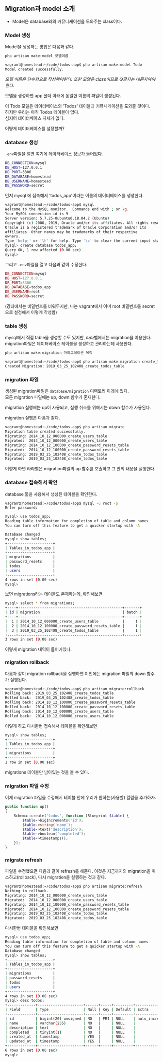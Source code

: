 
## Migration과 model 소개  

- Model은 database와의 커뮤니케이션을 도와주는 class이다.  

### Model 생성

Model을 생성하는 방법은 다음과 같다.  

```bash  
php artisan make:model 모델이름  

vagrant@homestead:~/code/todos-app$ php artisan make:model Todo
Model created successfully.  
```
*모델 이름은 단수형으로 작성해야한다. 또한 모델은 class이므로 첫글자는 대문자여야 한다.*

모델을 생성하면 app 폴더 아래에 동일한 이름의 파일이 생성된다.  

이 Todo 모델은 데이터베이스의 'Todos' 테이블과 커뮤니케이션을 도와줄 것이다.  
하지만 우리는 아직 Todos 테이블이 없다.  
심지어 데이터베이스 자체가 없다.  

어떻게 데이터베이스를 설정할까?  

### database 생성  

``.env``파일을 열면 여기에 데이터베이스 정보가 들어있다.  

```bash
DB_CONNECTION=mysql
DB_HOST=127.0.0.1
DB_PORT=3306
DB_DATABASE=homestead
DB_USERNAME=homestead
DB_PASSWORD=secret    
```
먼저 mysql 에 접속해서 'todos_app'이라는 이름의 데이터베이스를 생성한다.  

```bash
vagrant@homestead:~/code/todos-app$ mysql
Welcome to the MySQL monitor.  Commands end with ; or \g.
Your MySQL connection id is 9
Server version: 5.7.25-0ubuntu0.18.04.2 (Ubuntu)
Copyright (c) 2000, 2019, Oracle and/or its affiliates. All rights reserved.
Oracle is a registered trademark of Oracle Corporation and/or its
affiliates. Other names may be trademarks of their respective
owners.
Type 'help;' or '\h' for help. Type '\c' to clear the current input statement.
mysql> create database todos_app;
Query OK, 1 row affected (0.00 sec)
mysql>  
```
그리고 ``.env``파일을 열고 다음과 같이 수정한다.  

```php
DB_CONNECTION=mysql
DB_HOST=127.0.0.1
DB_PORT=3306
DB_DATABASE=todos_app
DB_USERNAME=root
DB_PASSWORD=secret
```
(강좌에서는 비밀번호를 비워두지만, 나는 vagrant에서 이미 root 비밀번호를 secret으로 설정해서 이렇게 작성함)  

### table 생성  

mysql에서 직접 table을 생성할 수도 있지만, 라라벨에서는 migration을 이용한다.  
migration파일은 데이터베이스 테이블을 생성하고 관리하는데 사용한다.  

```bash
php artisan make:migration 마이그레이션 목적  

vagrant@homestead:~/code/todos-app$ php artisan make:migration create_todos_table
Created Migration: 2019_03_25_102408_create_todos_table        
```

### migration 파일  

생성된 migration파일은 ``database/migration`` 디렉토리 아래에 있다.  
모든 migration 파일에는 up, down 함수가 존재한다.  

migration 실행에는 up이 사용되고, 실행 취소를 위해서는 down 함수가 사용된다.  

migration 실행은 다음과 같다.  

```bash
vagrant@homestead:~/code/todos-app$ php artisan migrate         
Migration table created successfully.
Migrating: 2014_10_12_000000_create_users_table
Migrated:  2014_10_12_000000_create_users_table
Migrating: 2014_10_12_100000_create_password_resets_table
Migrated:  2014_10_12_100000_create_password_resets_table
Migrating: 2019_03_25_102408_create_todos_table
Migrated:  2019_03_25_102408_create_todos_table             
```
이렇게 하면 라라벨은 migration파일의 up 함수를 호출하고 그 안의 내용을 실행한다.  

### database 접속해서 확인  

database 툴을 사용해서 생성된 테이블을 확인한다.  

```bash
vagrant@homestead:~/code/todos-app$ mysql -u root -p
Enter password:                                             

mysql> use todos_app;
Reading table information for completion of table and column names
You can turn off this feature to get a quicker startup with -A

Database changed
mysql> show tables;
+---------------------+
| Tables_in_todos_app |
+---------------------+
| migrations          |
| password_resets     |
| todos               |
| users               |
+---------------------+
4 rows in set (0.00 sec)
mysql>                                        
```
보면 migrations라는 테이블도 존재하는데, 확인해보면 

```bash
mysql> select * from migrations;
+----+------------------------------------------------+-------+
| id | migration                                      | batch |
+----+------------------------------------------------+-------+
|  1 | 2014_10_12_000000_create_users_table           |     1 |
|  2 | 2014_10_12_100000_create_password_resets_table |     1 |
|  3 | 2019_03_25_102408_create_todos_table           |     1 |
+----+------------------------------------------------+-------+
3 rows in set (0.00 sec)                                                                                                                                                                                                                                                                     
```
이렇게 migration 내역이 들어가있다.  

### migration rollback

다음과 같이 migration rollback을 실행하면 이번에는 migration 파일의 down 함수가 실행된다.

```bash
vagrant@homestead:~/code/todos-app$ php artisan migrate:rollback
Rolling back: 2019_03_25_102408_create_todos_table
Rolled back:  2019_03_25_102408_create_todos_table
Rolling back: 2014_10_12_100000_create_password_resets_table
Rolled back:  2014_10_12_100000_create_password_resets_table
Rolling back: 2014_10_12_000000_create_users_table
Rolled back:  2014_10_12_000000_create_users_table          
```
이렇게 하고 다시한번 접속해서 테이블을 확인해보면 

```bash
mysql> show tables;
+---------------------+
| Tables_in_todos_app |
+---------------------+
| migrations          |
+---------------------+
1 row in set (0.00 sec)                                                                                                                                                                                                               
```
migrations 테이블만 남아있는 것을 볼 수 있다.

### migration 파일 수정  

이제 migration 파일을 수정해서 테이블 안에 우리가 원하는(사용할) 컬럼을 추가하자.  

```php
public function up()
{
    Schema::create('todos', function (Blueprint $table) {
        $table->bigIncrements('id');
        $table->string('name');
        $table->text('description');
        $table->boolean('completed');
        $table->timestamps();
    });
}
```

### migrate refresh  

파일을 수정했으면 다음과 같이 refresh를 해준다. 이것은 지금까지의 migration을
취소하고(rollback), 다시 migration을 실행하는 것과 같다.  

```bash
vagrant@homestead:~/code/todos-app$ php artisan migrate:refresh
Nothing to rollback.
Migrating: 2014_10_12_000000_create_users_table
Migrated:  2014_10_12_000000_create_users_table
Migrating: 2014_10_12_100000_create_password_resets_table
Migrated:  2014_10_12_100000_create_password_resets_table
Migrating: 2019_03_25_102408_create_todos_table
Migrated:  2019_03_25_102408_create_todos_table          
```
다시한번 테이블을 확인해보면  

```bash
mysql> use todos_app;
Reading table information for completion of table and column names
You can turn off this feature to get a quicker startup with -A
Database changed
mysql> show tables;
+---------------------+
| Tables_in_todos_app |
+---------------------+
| migrations          |
| password_resets     |
| todos               |
| users               |
+---------------------+
4 rows in set (0.00 sec)
mysql> desc todos;
+-------------+---------------------+------+-----+---------+----------------+
| Field       | Type                | Null | Key | Default | Extra          |
+-------------+---------------------+------+-----+---------+----------------+
| id          | bigint(20) unsigned | NO   | PRI | NULL    | auto_increment |
| name        | varchar(255)        | NO   |     | NULL    |                |
| description | text                | NO   |     | NULL    |                |
| completed   | tinyint(1)          | NO   |     | NULL    |                |
| created_at  | timestamp           | YES  |     | NULL    |                |
| updated_at  | timestamp           | YES  |     | NULL    |                |
+-------------+---------------------+------+-----+---------+----------------+
6 rows in set (0.00 sec)
mysql>                                                                                   
```

